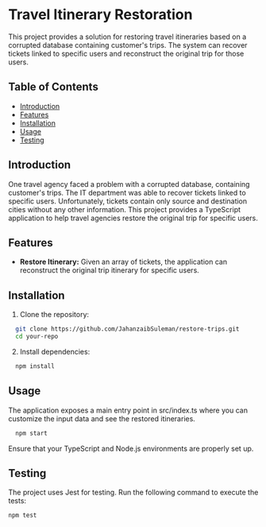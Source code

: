 # Travel Itinerary Restoration

This project provides a solution for restoring travel itineraries based on a corrupted database containing customer's trips. The system can recover tickets linked to specific users and reconstruct the original trip for those users.

## Table of Contents

- [Introduction](#introduction)
- [Features](#features)
- [Installation](#installation)
- [Usage](#usage)
- [Testing](#testing)

## Introduction

One travel agency faced a problem with a corrupted database, containing customer's trips. The IT department was able to recover tickets linked to specific users. Unfortunately, tickets contain only source and destination cities without any other information. This project provides a TypeScript application to help travel agencies restore the original trip for specific users.

## Features

- **Restore Itinerary:** Given an array of tickets, the application can reconstruct the original trip itinerary for specific users.

## Installation

1. Clone the repository:

```bash
  git clone https://github.com/JahanzaibSuleman/restore-trips.git
  cd your-repo
```

2. Install dependencies:

```bash
  npm install
```

## Usage

The application exposes a main entry point in src/index.ts where you can customize the input data and see the restored itineraries.

```bash
  npm start
```

Ensure that your TypeScript and Node.js environments are properly set up.

## Testing

The project uses Jest for testing. Run the following command to execute the tests:

```bash
npm test
```
